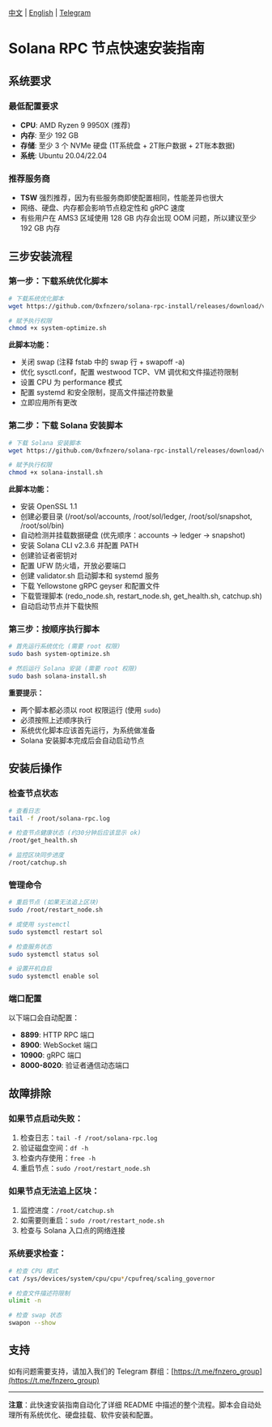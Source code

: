 [中文](https://github.com/0xfnzero/solana-rpc-install/blob/main/README_CN.md) | [English](https://github.com/0xfnzero/solana-rpc-install/blob/main/README.md) | [Telegram](https://t.me/fnzero_group)

# Solana RPC 节点快速安装指南

## 系统要求

### 最低配置要求
* **CPU**: AMD Ryzen 9 9950X (推荐)
* **内存**: 至少 192 GB
* **存储**: 至少 3 个 NVMe 硬盘 (1T系统盘 + 2T账户数据 + 2T账本数据)
* **系统**: Ubuntu 20.04/22.04

### 推荐服务商
* **TSW** 强烈推荐，因为有些服务商即使配置相同，性能差异也很大
* 网络、硬盘、内存都会影响节点稳定性和 gRPC 速度
* 有些用户在 AMS3 区域使用 128 GB 内存会出现 OOM 问题，所以建议至少 192 GB 内存

## 三步安装流程

### 第一步：下载系统优化脚本

```bash
# 下载系统优化脚本
wget https://github.com/0xfnzero/solana-rpc-install/releases/download/v1.5/system-optimize.sh

# 赋予执行权限
chmod +x system-optimize.sh
```

**此脚本功能：**
- 关闭 swap (注释 fstab 中的 swap 行 + swapoff -a)
- 优化 sysctl.conf，配置 westwood TCP、VM 调优和文件描述符限制
- 设置 CPU 为 performance 模式
- 配置 systemd 和安全限制，提高文件描述符数量
- 立即应用所有更改

### 第二步：下载 Solana 安装脚本

```bash
# 下载 Solana 安装脚本
wget https://github.com/0xfnzero/solana-rpc-install/releases/download/v1.5/solana-install.sh

# 赋予执行权限
chmod +x solana-install.sh
```

**此脚本功能：**
- 安装 OpenSSL 1.1
- 创建必要目录 (/root/sol/accounts, /root/sol/ledger, /root/sol/snapshot, /root/sol/bin)
- 自动检测并挂载数据硬盘 (优先顺序：accounts → ledger → snapshot)
- 安装 Solana CLI v2.3.6 并配置 PATH
- 创建验证者密钥对
- 配置 UFW 防火墙，开放必要端口
- 创建 validator.sh 启动脚本和 systemd 服务
- 下载 Yellowstone gRPC geyser 和配置文件
- 下载管理脚本 (redo_node.sh, restart_node.sh, get_health.sh, catchup.sh)
- 自动启动节点并下载快照

### 第三步：按顺序执行脚本

```bash
# 首先运行系统优化 (需要 root 权限)
sudo bash system-optimize.sh

# 然后运行 Solana 安装 (需要 root 权限)
sudo bash solana-install.sh
```

**重要提示：**
- 两个脚本都必须以 root 权限运行 (使用 `sudo`)
- 必须按照上述顺序执行
- 系统优化脚本应该首先运行，为系统做准备
- Solana 安装脚本完成后会自动启动节点

## 安装后操作

### 检查节点状态
```bash
# 查看日志
tail -f /root/solana-rpc.log

# 检查节点健康状态 (约30分钟后应该显示 ok)
/root/get_health.sh

# 监控区块同步进度
/root/catchup.sh
```

### 管理命令
```bash
# 重启节点 (如果无法追上区块)
sudo /root/restart_node.sh

# 或使用 systemctl
sudo systemctl restart sol

# 检查服务状态
sudo systemctl status sol

# 设置开机自启
sudo systemctl enable sol
```

### 端口配置
以下端口会自动配置：
- **8899**: HTTP RPC 端口
- **8900**: WebSocket 端口  
- **10900**: gRPC 端口
- **8000-8020**: 验证者通信动态端口

## 故障排除

### 如果节点启动失败：
1. 检查日志：`tail -f /root/solana-rpc.log`
2. 验证磁盘空间：`df -h`
3. 检查内存使用：`free -h`
4. 重启节点：`sudo /root/restart_node.sh`

### 如果节点无法追上区块：
1. 监控进度：`/root/catchup.sh`
2. 如需要则重启：`sudo /root/restart_node.sh`
3. 检查与 Solana 入口点的网络连接

### 系统要求检查：
```bash
# 检查 CPU 模式
cat /sys/devices/system/cpu/cpu*/cpufreq/scaling_governor

# 检查文件描述符限制
ulimit -n

# 检查 swap 状态
swapon --show
```

## 支持

如有问题需要支持，请加入我们的 Telegram 群组：[https://t.me/fnzero_group](https://t.me/fnzero_group)

---

**注意**：此快速安装指南自动化了详细 README 中描述的整个流程。脚本会自动处理所有系统优化、硬盘挂载、软件安装和配置。
